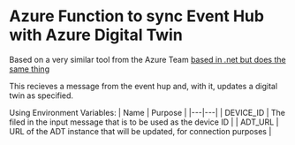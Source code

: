 # Azure Function to sync Event Hub with Azure Digital Twin

Based on a very similar tool from the Azure Team [based in .net but does the same thing](https://learn.microsoft.com/en-us/azure/digital-twins/how-to-ingest-iot-hub-data)

This recieves a message from the event hup and, with it, updates a digital twin as specified. 

Using Environment Variables:
| Name | Purpose |
|---|---|
| DEVICE_ID | The filed in the input message that is to be used as the device ID | 
| ADT_URL | URL of the ADT instance that will be updated, for connection purposes |

